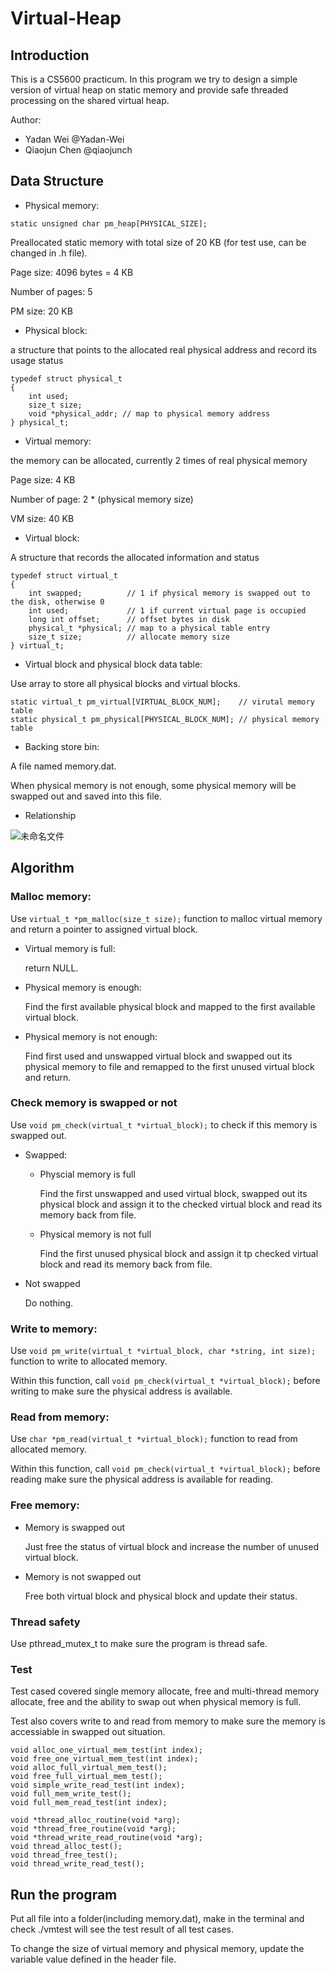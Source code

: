 # Virtual-Heap

## Introduction
This is a CS5600 practicum. In this program we try to design a simple version of virtual heap on static memory and provide safe threaded processing on the shared virtual heap. 

Author: 
* Yadan Wei @Yadan-Wei
* Qiaojun Chen @qiaojunch 


## Data Structure

* Physical memory: 

`static unsigned char pm_heap[PHYSICAL_SIZE];`

Preallocated static memory with total size of 20 KB (for test use, can be changed in .h file).

Page size: 4096 bytes = 4 KB

Number of pages: 5

PM size: 20 KB

* Physical block: 

a structure that points to the allocated real physical address and record its usage status

```
typedef struct physical_t
{
    int used;
    size_t size;
    void *physical_addr; // map to physical memory address
} physical_t;
```

* Virtual memory: 

the memory can be allocated, currently 2 times of real physical memory

Page size: 4 KB

Number of page: 2 * (physical memory size)

VM size: 40 KB

* Virtual block: 

A structure that records the allocated information and status
```
typedef struct virtual_t
{
    int swapped;          // 1 if physical memory is swapped out to the disk, otherwise 0
    int used;             // 1 if current virtual page is occupied
    long int offset;      // offset bytes in disk
    physical_t *physical; // map to a physical table entry
    size_t size;          // allocate memory size
} virtual_t;
```

* Virtual block and physical block data table:

Use array to store all physical blocks and virtual blocks.

```
static virtual_t pm_virtual[VIRTUAL_BLOCK_NUM];    // virutal memory table
static physical_t pm_physical[PHYSICAL_BLOCK_NUM]; // physical memory table
```

* Backing store bin: 

A file named memory.dat.

When physical memory is not enough, some physical memory will be swapped out and saved into this file.

* Relationship

![未命名文件](https://user-images.githubusercontent.com/84998528/226260733-398f86fe-afde-429f-9051-fdb5a3b4e839.jpg)



## Algorithm 

### Malloc memory:

Use `virtual_t *pm_malloc(size_t size);` function to malloc virtual memory and return a pointer to assigned virtual block.

  - Virtual memory is full:
  
    return NULL.
  - Physical memory is enough:
  
    Find the first available physical block and mapped to the first available virtual block.
  - Physical memory is not enough:
  
    Find first used and unswapped virtual block and swapped out its physical memory to file and remapped to the first unused virtual block and return.
    
 ### Check memory is swapped or not
 
 Use `void pm_check(virtual_t *virtual_block);` to check if this memory is swapped out.
 
  - Swapped:
  
    - Physcial memory is full
    
      Find the first unswapped and used virtual block, swapped out its physical block and assign it to the checked virtual block and read its memory back from file.
    
    - Physical memory is not full
    
      Find the first unused physical block and assign it tp checked virtual block and read its memory back from file.
    
   - Not swapped
   
      Do nothing.
    
 ### Write to memory:
 
 
 Use `void pm_write(virtual_t *virtual_block, char *string, int size);` function to write to allocated memory.
 
 
 Within this function, call `void pm_check(virtual_t *virtual_block);` before writing to make sure the physical address is available.
 
 ### Read from memory:
 
 Use `char *pm_read(virtual_t *virtual_block);` function to read from allocated memory.
 
 Within this function, call `void pm_check(virtual_t *virtual_block);` before reading make sure the physical address is available for reading.
 
 ### Free memory:
 
  - Memory is swapped out
 
    Just free the status of virtual block and increase the number of unused virtual block.
 
  - Memory is not swapped out
 
    Free both virtual block and physical block and update their status.
 
 ### Thread safety
 
 Use pthread_mutex_t to make sure the program is thread safe.
 
 
 ### Test
 
 Test cased covered single memory allocate, free and multi-thread memory allocate, free and the ability to swap out when physical memory is full.
 
 Test also covers write to and read from memory to make sure the memory is accessiable in swapped out situation.
 
 ```
void alloc_one_virtual_mem_test(int index);
void free_one_virtual_mem_test(int index);
void alloc_full_virtual_mem_test();
void free_full_virtual_mem_test();
void simple_write_read_test(int index);
void full_mem_write_test();
void full_mem_read_test(int index);

void *thread_alloc_routine(void *arg);
void *thread_free_routine(void *arg);
void *thread_write_read_routine(void *arg);
void thread_alloc_test();
void thread_free_test();
void thread_write_read_test();

```

## Run the program

Put all file into a folder(including memory.dat), make in the terminal and check ./vmtest will see the test result of all test cases.

To change the size of virtual memory and physical memory, update the variable value defined in the header file.
 
 
 
 
 
 
 
  
  
